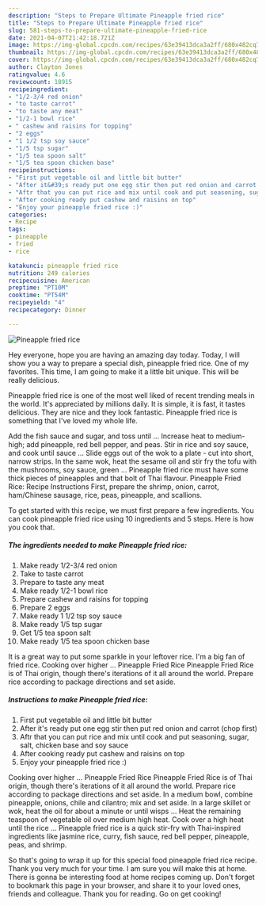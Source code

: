 ```yaml
---
description: "Steps to Prepare Ultimate Pineapple fried rice"
title: "Steps to Prepare Ultimate Pineapple fried rice"
slug: 581-steps-to-prepare-ultimate-pineapple-fried-rice
date: 2021-04-07T21:42:18.721Z
image: https://img-global.cpcdn.com/recipes/63e39413dca3a2ff/680x482cq70/pineapple-fried-rice-recipe-main-photo.jpg
thumbnail: https://img-global.cpcdn.com/recipes/63e39413dca3a2ff/680x482cq70/pineapple-fried-rice-recipe-main-photo.jpg
cover: https://img-global.cpcdn.com/recipes/63e39413dca3a2ff/680x482cq70/pineapple-fried-rice-recipe-main-photo.jpg
author: Clayton Jones
ratingvalue: 4.6
reviewcount: 18915
recipeingredient:
- "1/2-3/4 red onion"
- "to taste carrot"
- "to taste any meat"
- "1/2-1 bowl rice"
- " cashew and raisins for topping"
- "2 eggs"
- "1 1/2 tsp soy sauce"
- "1/5 tsp sugar"
- "1/5 tea spoon salt"
- "1/5 tea spoon chicken base"
recipeinstructions:
- "First put vegetable oil and little bit butter"
- "After it&#39;s ready put one egg stir then put red onion and carrot (chop first)"
- "Aftr that you can put rice and mix until cook and put seasoning, sugar, salt, chicken base and soy sauce"
- "After cooking ready put cashew and raisins on top"
- "Enjoy your pineapple fried rice :)"
categories:
- Recipe
tags:
- pineapple
- fried
- rice

katakunci: pineapple fried rice 
nutrition: 249 calories
recipecuisine: American
preptime: "PT10M"
cooktime: "PT54M"
recipeyield: "4"
recipecategory: Dinner

---
```



![Pineapple fried rice](https://img-global.cpcdn.com/recipes/63e39413dca3a2ff/680x482cq70/pineapple-fried-rice-recipe-main-photo.jpg)

Hey everyone, hope you are having an amazing day today. Today, I will show you a way to prepare a special dish, pineapple fried rice. One of my favorites. This time, I am going to make it a little bit unique. This will be really delicious.

Pineapple fried rice is one of the most well liked of recent trending meals in the world. It's appreciated by millions daily. It is simple, it is fast, it tastes delicious. They are nice and they look fantastic. Pineapple fried rice is something that I've loved my whole life.

Add the fish sauce and sugar, and toss until … Increase heat to medium-high; add pineapple, red bell pepper, and peas. Stir in rice and soy sauce, and cook until sauce … Slide eggs out of the wok to a plate - cut into short, narrow strips. In the same wok, heat the sesame oil and stir fry the tofu with the mushrooms, soy sauce, green … Pineapple fried rice must have some thick pieces of pineapples and that bolt of Thai flavour. Pineapple Fried Rice: Recipe Instructions First, prepare the shrimp, onion, carrot, ham/Chinese sausage, rice, peas, pineapple, and scallions.


To get started with this recipe, we must first prepare a few ingredients. You can cook pineapple fried rice using 10 ingredients and 5 steps. Here is how you cook that.

<!--inarticleads1-->

##### The ingredients needed to make Pineapple fried rice:

1. Make ready 1/2-3/4 red onion
1. Take to taste carrot
1. Prepare to taste any meat
1. Make ready 1/2-1 bowl rice
1. Prepare  cashew and raisins for topping
1. Prepare 2 eggs
1. Make ready 1 1/2 tsp soy sauce
1. Make ready 1/5 tsp sugar
1. Get 1/5 tea spoon salt
1. Make ready 1/5 tea spoon chicken base


It is a great way to put some sparkle in your leftover rice. I&#39;m a big fan of fried rice. Cooking over higher … Pineapple Fried Rice Pineapple Fried Rice is of Thai origin, though there&#39;s iterations of it all around the world. Prepare rice according to package directions and set aside. 

<!--inarticleads2-->

##### Instructions to make Pineapple fried rice:

1. First put vegetable oil and little bit butter
1. After it&#39;s ready put one egg stir then put red onion and carrot (chop first)
1. Aftr that you can put rice and mix until cook and put seasoning, sugar, salt, chicken base and soy sauce
1. After cooking ready put cashew and raisins on top
1. Enjoy your pineapple fried rice :)


Cooking over higher … Pineapple Fried Rice Pineapple Fried Rice is of Thai origin, though there&#39;s iterations of it all around the world. Prepare rice according to package directions and set aside. In a medium bowl, combine pineapple, onions, chile and cilantro; mix and set aside. In a large skillet or wok, heat the oil for about a minute or until wisps … Heat the remaining teaspoon of vegetable oil over medium high heat. Cook over a high heat until the rice … Pineapple fried rice is a quick stir-fry with Thai-inspired ingredients like jasmine rice, curry, fish sauce, red bell pepper, pineapple, peas, and shrimp. 

So that's going to wrap it up for this special food pineapple fried rice recipe. Thank you very much for your time. I am sure you will make this at home. There is gonna be interesting food at home recipes coming up. Don't forget to bookmark this page in your browser, and share it to your loved ones, friends and colleague. Thank you for reading. Go on get cooking!
